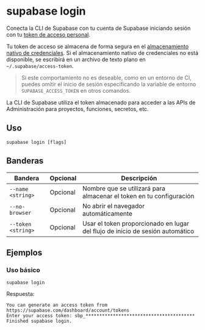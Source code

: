 # supabase login

Conecta la CLI de Supabase con tu cuenta de Supabase iniciando sesión con tu [token de acceso personal](https://supabase.com/dashboard/account/tokens).

Tu token de acceso se almacena de forma segura en el [almacenamiento nativo de credenciales](https://github.com/zalando/go-keyring#dependencies). Si el almacenamiento nativo de credenciales no está disponible, se escribirá en un archivo de texto plano en `~/.supabase/access-token`.

> Si este comportamiento no es deseable, como en un entorno de CI, puedes omitir el inicio de sesión especificando la variable de entorno `SUPABASE_ACCESS_TOKEN` en otros comandos.

La CLI de Supabase utiliza el token almacenado para acceder a las APIs de Administración para proyectos, funciones, secretos, etc.

## Uso

```
supabase login [flags]
```

## Banderas

|Bandera|Opcional|Descripción|
|---|---|---|
|`--name <string>`|Opcional|Nombre que se utilizará para almacenar el token en tu configuración|
|`--no-browser`|Opcional|No abrir el navegador automáticamente|
|`--token <string>`|Opcional|Usar el token proporcionado en lugar del flujo de inicio de sesión automático|

## Ejemplos

### Uso básico

```
supabase login
```

Respuesta:

```
You can generate an access token from https://supabase.com/dashboard/account/tokens
Enter your access token: sbp_****************************************
Finished supabase login.
```